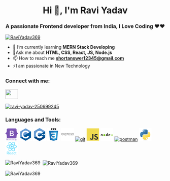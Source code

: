 <h1 align="center">Hi 👋, I'm Ravi Yadav</h1>

<h3 align="center">A passionate Frontend developer from India, I Love Coding ❤️❤️</h3>

<p align="left"><a href="https://github.com/ryo-ma/github-profile-trophy">
  
<img src="https://github-profile-trophy.vercel.app/?username=RaviYadav369" alt="RaviYadav369" /></a></p>

- 🌱 I’m currently learning **MERN Stack Developing** 
- 💬Ask me about **HTML, CSS, React, JS, Node.js** 
- 📫 How to reach me **shortanswer12345@gmail.com** 
- ⚡I am passionate in New Technology

<h3 align="left">Connect with me:</h3>

<p align="left">
<a href="https://twitter.com/Ravi_yadav_369" target="blank"><img align="center"src="https://raw.githubusercontent.com/rahuldkjain/github-profile-readme-generator/master/src/images/icons/Social/twitter.svg" at="Ravi_yadav_369" height="30" width="40" /></a>
  
<a href="https://linkedin.com/in/ravi-yadav-250699245" target="blank"><img align="center" src="https://raw.githubusercontent.com/rahuldkjain/github-profile-readme-generator/master/src/images/icons/Social/linked-in-alt.svg" alt="ravi-yadav-250699245" height="30" width="40" /></a></p>

<h3 align="left">Languages and Tools:</h3>

<p align="left">

<a href="https://getbootstrap.com" target="_blank" rel="noreferrer">
<img src="https://raw.githubusercontent.com/devicons/devicon/master/icons/bootstrap/bootstrap-plain-wordmark.svg" alt="bootstrap" width="40" height="40" /></a>

<a href="https://www.cprogramming.com/" target="_blank" rel="noreferrer">
<img src="https://raw.githubusercontent.com/devicons/devicon/master/icons/c/c-original.svg" alt="c" width="40" height="40" /></a>

<a href="https://www.w3schools.com/cpp/" target="_blank" rel="noreferrer">
<img src="https://raw.githubusercontent.com/devicons/devicon/master/icons/cplusplus/cplusplus-original.svg" alt="cplusplus" width="40" height="40" /></a>

<a href="https://www.w3schools.com/css/" target="_blank" rel="noreferrer">
<img src="https://raw.githubusercontent.com/devicons/devicon/master/icons/css3/css3-original-wordmark.svg" alt="css3" width="40" height="40" /></a>

<a href="https://expressjs.com" target="_blank" rel="noreferrer">
<img src="https://raw.githubusercontent.com/devicons/devicon/master/icons/express/express-original-wordmark.svg" alt="express" width="40" height="40" /></a>

<a href="https://git-scm.com/" target="_blank" rel="noreferrer">
<img src="https://www.vectorlogo.zone/logos/git-scm/git-scm-icon.svg" alt="git" width="40" height="40" /></a>

<a href="https://developer.mozilla.org/en-US/docs/Web/JavaScript" target="_blank" rel="noreferrer">
<img src="https://raw.githubusercontent.com/devicons/devicon/master/icons/javascript/javascript-original.svg" alt="javascript" width="40" height="40" /></a>

<a href="https://nodejs.org" target="_blank" rel="noreferrer">
<img src="https://raw.githubusercontent.com/devicons/devicon/master/icons/nodejs/nodejs-original-wordmark.svg" alt="nodejs" width="40" height="40" /></a>

<a href="https://postman.com" target="_blank" rel="noreferrer">
<img src="https://www.vectorlogo.zone/logos/getpostman/getpostman-icon.svg" alt="postman" width="40"height="40" /></a>

<a href="https://www.python.org" target="_blank" rel="noreferrer">
<img src="https://raw.githubusercontent.com/devicons/devicon/master/icons/python/python-original.svg" alt="python" width="40" height="40" /></a>

<a href="https://reactjs.org/" target="_blank" rel="noreferrer">
<img src="https://raw.githubusercontent.com/devicons/devicon/master/icons/react/react-original-wordmark.svg" alt="react" width="40" height="40" /></a>

</p>

<p> 
<img align="left" src="https://github-readme-stats.vercel.app/api/top-langs?username=RaviYadav369&show_icons=true&locale=en&layout=compact" alt="RaviYadav369" /></p>

<p> &nbsp; <img align="center" src="https://github-readme-stats.vercel.app/api?username=RaviYadav369&show_icons=true&locale=en" alt="RaviYadav369" /></p>

<p><img align="center" src="https://github-readme-streak-stats.herokuapp.com/?user=RaviYadav369&" alt="RaviYadav369" /></p>
